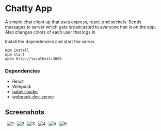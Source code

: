 # Chatty App
A simple chat client up that uses express, react, and sockets. Sends messages to server which gets broadcasted to everyone that is on the app. Also changes colors of each user that logs in.

Install the dependencies and start the server.

```
npm install
npm start
open http://localhost:3000
```

### Dependencies

* React
* Webpack
* [babel-loader](https://github.com/babel/babel-loader)
* [webpack-dev-server](https://github.com/webpack/webpack-dev-server)


## Screenshots

-![1](https://github.com/waff1e/chatty/blob/master/docs/1.png?raw=true)
-![2](https://github.com/waff1e/chatty/blob/master/docs/2.png?raw=true)
-![3](https://github.com/waff1e/chatty/blob/master/docs/3.png?raw=true)
-![4](https://github.com/waff1e/chatty/blob/master/docs/4.png?raw=true)
-![5](https://github.com/waff1e/chatty/blob/master/docs/5.png?raw=true)
-![6](https://github.com/waff1e/chatty/blob/master/docs/6.png?raw=true)
